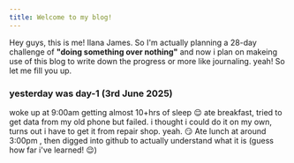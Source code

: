 ```yaml
---
title: Welcome to my blog!
---
```

Hey guys, this is me! Ilana James.
So I'm actually planning a 28-day challenge of **"doing something over nothing"** and now i plan on makeing use of this blog to write down the progress or more like journaling. yeah!
So let me fill you up. 
### yesterday was day-1 (3rd June 2025)
woke up at 9:00am getting almost 10+hrs of sleep 😌 ate breakfast, tried to get data from my old phone but failed. i thought i could do it on my own, turns out i have to get it from repair shop. yeah. 😏
Ate lunch at around 3:00pm , then digged into github to actually understand what it is (guess how far i've learned! 😌)

